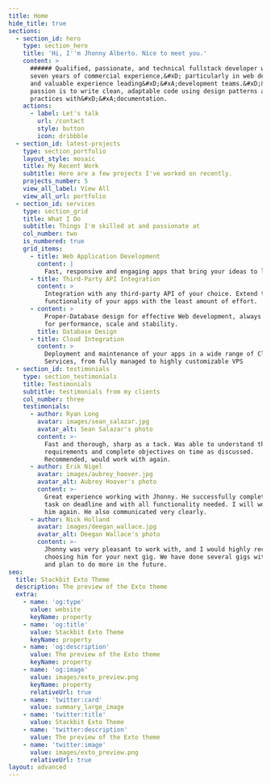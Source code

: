 ```yaml
---
title: Home
hide_title: true
sections:
  - section_id: hero
    type: section_hero
    title: 'Hi, I''m Jhonny Alberto. Nice to meet you.'
    content: >
      ###### Qualified, passionate, and technical fullstack developer with over
      seven years of commercial experience,&#xD; particularly in web development
      and valuable experience leading&#xD;&#xA;development teams.&#xD;&#xA;My
      passion is to write clean, adaptable code using design patterns and best
      practices with&#xD;&#xA;documentation.
    actions:
      - label: Let's talk
        url: /contact
        style: button
        icon: dribbble
  - section_id: latest-projects
    type: section_portfolio
    layout_style: mosaic
    title: My Recent Work
    subtitle: Here are a few projects I've worked on recently.
    projects_number: 5
    view_all_label: View All
    view_all_url: portfolio
  - section_id: services
    type: section_grid
    title: What I Do
    subtitle: Things I'm skilled at and passionate at
    col_number: two
    is_numbered: true
    grid_items:
      - title: Web Application Development
        content: |
          Fast, responsive and engaging apps that bring your ideas to life
      - title: Third-Party API Integration
        content: >
          Integration with any third-party API of your choice. Extend the
          functionality of your apps with the least amount of effort.
      - content: >
          Proper-Database design for effective Web development, always aiming
          for performance, scale and stability.
        title: Database Design
      - title: Cloud Integration
        content: >
          Deployment and maintenance of your apps in a wide range of Cloud
          Services, from fully managed to highly customizable VPS
  - section_id: testimonials
    type: section_testimonials
    title: Testimonials
    subtitle: testimonials from my clients
    col_number: three
    testimonials:
      - author: Ryan Long
        avatar: images/sean_salazar.jpg
        avatar_alt: Sean Salazar's photo
        content: >-
          Fast and thorough, sharp as a tack. Was able to understand the vague
          requirements and complete objectives on time as discussed.
          Recommended, would work with again.
      - author: Erik Nigel
        avatar: images/aubrey_hoover.jpg
        avatar_alt: Aubrey Hoover's photo
        content: >-
          Great experience working with Jhonny. He successfully completed the
          task on deadline and with all functionality needed. I will work with
          him again. He also communicated very clearly.
      - author: Nick Holland
        avatar: images/deegan_wallace.jpg
        avatar_alt: Deegan Wallace's photo
        content: >-
          Jhonny was very pleasant to work with, and I would highly recommend
          choosing him for your next gig. We have done several gigs with Jhonny
          and plan to do more in the future.
seo:
  title: Stackbit Exto Theme
  description: The preview of the Exto theme
  extra:
    - name: 'og:type'
      value: website
      keyName: property
    - name: 'og:title'
      value: Stackbit Exto Theme
      keyName: property
    - name: 'og:description'
      value: The preview of the Exto theme
      keyName: property
    - name: 'og:image'
      value: images/exto_preview.png
      keyName: property
      relativeUrl: true
    - name: 'twitter:card'
      value: summary_large_image
    - name: 'twitter:title'
      value: Stackbit Exto Theme
    - name: 'twitter:description'
      value: The preview of the Exto theme
    - name: 'twitter:image'
      value: images/exto_preview.png
      relativeUrl: true
layout: advanced
---
```

